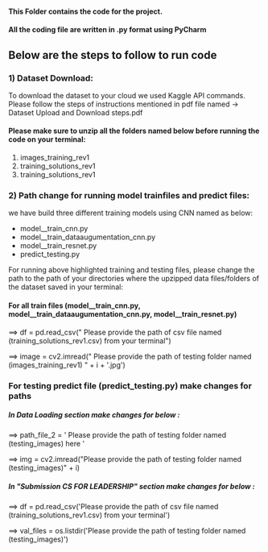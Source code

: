 #### This Folder contains the code for the project.
#### All the coding file are written in .py format using PyCharm

## Below are the steps to follow to run code

### 1) Dataset Download:
To download the dataset to your cloud we used Kaggle API commands.
Please follow the steps of instructions mentioned in pdf file named -> Dataset Upload and Download steps.pdf

#### Please make sure to unzip all the folders named below before running the code on your terminal:
 1) images_training_rev1
 2) training_solutions_rev1
 3) training_solutions_rev1
 
 ### 2) Path change for running model trainfiles and predict files:
 we have build three different training models using CNN named as below:
  - model__train_cnn.py
  - model__train_dataaugumentation_cnn.py
  - model__train_resnet.py
  - predict_testing.py
  
  For running above highlighted training and testing files, please change the path to the path of your directories where the upzipped     data files/folders of the dataset saved in your terminal:
  
  #### For all train files (model__train_cnn.py, model__train_dataaugumentation_cnn.py, model__train_resnet.py)
  ==>  df = pd.read_csv("  Please provide the path of csv file named (training_solutions_rev1.csv) from your terminal") 
  
  ==>  image = cv2.imread(" Please provide the path of testing folder named (images_training_rev1) " + i + '.jpg')
  
  ### For testing predict file (predict_testing.py) make changes for paths
  ##### In  Data Loading section make changes for below :
  ==>  path_file_2 = ' Please provide the path of testing folder named (testing_images) here '
  
  ==> img = cv2.imread("Please provide the path of testing folder named (testing_images)" + i)
  
  ##### In "Submission CS FOR LEADERSHIP" section make changes for below :
  ==>  df = pd.read_csv('Please provide the path of csv file named (training_solutions_rev1.csv) from your terminal')
  
  ==>  val_files = os.listdir('Please provide the path of testing folder named (testing_images)')
  
  
  
  
